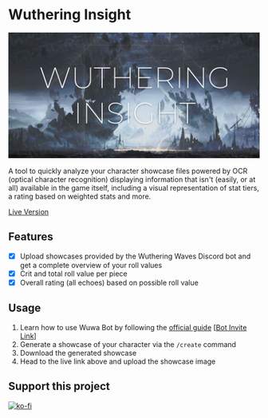 # Wuthering Insight

![](https://raw.githubusercontent.com/ChristopherKlay/WutheringInsight/refs/heads/main/media/img/banner.jpg)

A tool to quickly analyze your character showcase files powered by OCR (optical character recognition) displaying information that isn't (easily, or at all) available in the game itself, including a visual representation of stat tiers, a
rating based on weighted stats and more.

[Live Version](https://christopherklay.github.io/WutheringInsight/)

## Features

-   [x] Upload showcases provided by the Wuthering Waves Discord bot and get a complete overview of your roll values
-   [x] Crit and total roll value per piece
-   [x] Overall rating (all echoes) based on possible roll value

## Usage

1. Learn how to use Wuwa Bot by following the [official guide](https://wutheringwaves.kurogames.com/en/main/news/detail/1959) [[Bot Invite Link](https://discord.com/oauth2/authorize?client_id=1323482066758930452)]
2. Generate a showcase of your character via the `/create` command
3. Download the generated showcase
4. Head to the live link above and upload the showcase image

## Support this project

[![ko-fi](https://ko-fi.com/img/githubbutton_sm.svg)](https://ko-fi.com/B0B079EUW)
